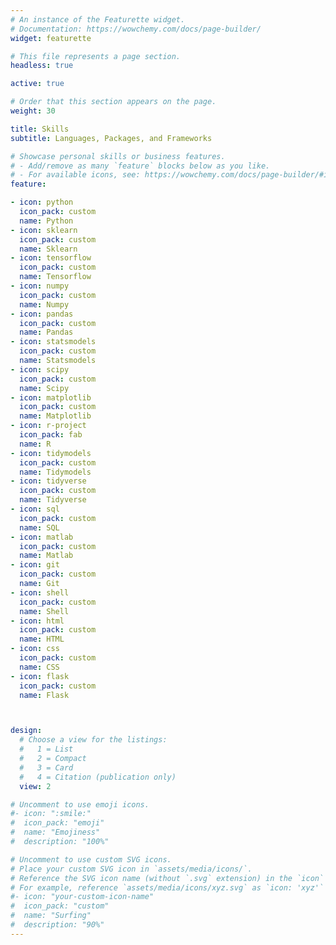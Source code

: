 ```yaml
---
# An instance of the Featurette widget.
# Documentation: https://wowchemy.com/docs/page-builder/
widget: featurette

# This file represents a page section.
headless: true

active: true

# Order that this section appears on the page.
weight: 30

title: Skills
subtitle: Languages, Packages, and Frameworks

# Showcase personal skills or business features.
# - Add/remove as many `feature` blocks below as you like.
# - For available icons, see: https://wowchemy.com/docs/page-builder/#icons
feature:

- icon: python
  icon_pack: custom
  name: Python
- icon: sklearn
  icon_pack: custom
  name: Sklearn
- icon: tensorflow
  icon_pack: custom
  name: Tensorflow
- icon: numpy
  icon_pack: custom
  name: Numpy
- icon: pandas
  icon_pack: custom
  name: Pandas
- icon: statsmodels
  icon_pack: custom
  name: Statsmodels
- icon: scipy
  icon_pack: custom
  name: Scipy
- icon: matplotlib
  icon_pack: custom
  name: Matplotlib
- icon: r-project
  icon_pack: fab
  name: R
- icon: tidymodels
  icon_pack: custom
  name: Tidymodels
- icon: tidyverse
  icon_pack: custom
  name: Tidyverse
- icon: sql
  icon_pack: custom
  name: SQL
- icon: matlab
  icon_pack: custom
  name: Matlab
- icon: git
  icon_pack: custom
  name: Git
- icon: shell
  icon_pack: custom
  name: Shell
- icon: html
  icon_pack: custom
  name: HTML
- icon: css
  icon_pack: custom
  name: CSS
- icon: flask
  icon_pack: custom
  name: Flask



design:
  # Choose a view for the listings:
  #   1 = List
  #   2 = Compact
  #   3 = Card
  #   4 = Citation (publication only)
  view: 2

# Uncomment to use emoji icons.
#- icon: ":smile:"
#  icon_pack: "emoji"
#  name: "Emojiness"
#  description: "100%"  

# Uncomment to use custom SVG icons.
# Place your custom SVG icon in `assets/media/icons/`.
# Reference the SVG icon name (without `.svg` extension) in the `icon` field.
# For example, reference `assets/media/icons/xyz.svg` as `icon: 'xyz'`
#- icon: "your-custom-icon-name"
#  icon_pack: "custom"
#  name: "Surfing"
#  description: "90%"
---
```

